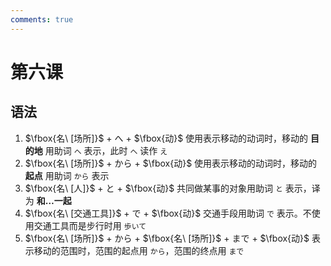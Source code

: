 ```yaml
---
comments: true
---
```


# 第六课

## 语法

1. $\fbox{名\ [场所]}$ + へ + $\fbox{动}$
    使用表示移动的动词时，移动的 **目的地** 用助词 `へ` 表示，此时 `へ` 读作 `え`
2. $\fbox{名\ [场所]}$ + から + $\fbox{动}$
    使用表示移动的动词时，移动的 **起点** 用助词 `から` 表示
3. $\fbox{名\ [人]}$ + と + $\fbox{动}$
    共同做某事的对象用助词 `と` 表示，译为 **和…一起**
4. $\fbox{名\ [交通工具]}$ + で + $\fbox{动}$
    交通手段用助词 `で` 表示。不使用交通工具而是步行时用 `歩いて`
5. $\fbox{名\ [场所]}$ + から + $\fbox{名\ [场所]}$ + まで + $\fbox{动}$
    表示移动的范围时，范围的起点用 `から`，范围的终点用 `まで`
